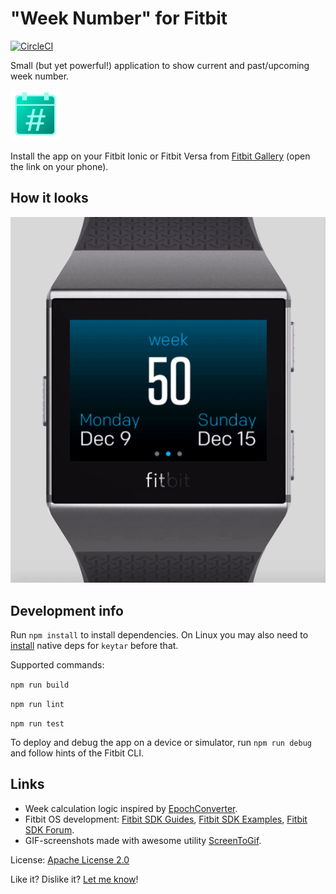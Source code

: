 # "Week Number" for Fitbit 
[![CircleCI](https://circleci.com/gh/IanSavchenko/fitbit-week-number.svg?style=svg)](https://circleci.com/gh/IanSavchenko/fitbit-week-number)

Small (but yet powerful!) application to show current and past/upcoming week number. 

![Application icon](/resources/icon.png "Application icon")

Install the app on your Fitbit Ionic or Fitbit Versa from [Fitbit Gallery](https://gam.fitbit.com/gallery/app/d33414a8-f309-4438-aeee-d7dbc749420f) (open the link on your phone).

## How it looks

![Application GIF](/screenshots/animated.gif) 

## Development info

Run `npm install` to install dependencies. On Linux you may also need to [install](https://github.com/atom/node-keytar#on-linux) native deps for `keytar` before that.

Supported commands: 

`npm run build`

`npm run lint`

`npm run test`

To deploy and debug the app on a device or simulator, run `npm run debug` and follow hints of the Fitbit CLI.

## Links

+ Week calculation logic inspired by [EpochConverter](https://www.epochconverter.com/weeknumbers).
+ Fitbit OS development: [Fitbit SDK Guides](https://dev.fitbit.com/build/guides/),
[Fitbit SDK Examples](https://dev.fitbit.com/build/tutorials/examples/),
[Fitbit SDK Forum](https://community.fitbit.com/t5/SDK-Development/bd-p/sdk).
+ GIF-screenshots made with awesome utility [ScreenToGif](https://www.screentogif.com/).

License: [Apache License 2.0](http://www.apache.org/licenses/LICENSE-2.0.txt)

Like it? Dislike it? [Let me know](https://twitter.com/IanSavchenko)!